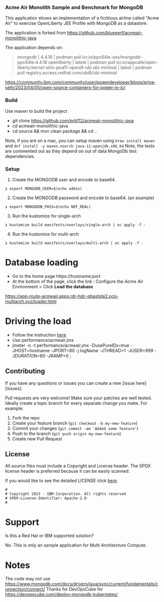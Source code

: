 ### Acme Air Monolith Sample and Benchmark for MongoDB

This application shows an implementation of a fictitious airline called "Acme Air" to exercise OpenLiberty JEE Profile with MongoDB as a datastore.

The application is forked from https://github.com/blueperf/acmeair-monolithic-java

The application depends on: 

> mongodb     | 4.4.18 | podman pull icr.io/ppc64le-oss/mongodb-ppc64le:4.4.18
> openliberty | latest | podman pull icr.io/appcafe/open-liberty:kernel-slim-java11-openj9-ubi
> ubi-minimal | latest | podman pull registry.access.redhat.com/ubi8/ubi-minimal

https://community.ibm.com/community/user/powerdeveloper/blogs/priya-seth/2023/04/05/open-source-containers-for-power-in-icr

### Build
Use maven to build the project
 - git clone https://github.com/prb112/acmeair-monolithic-java
 - cd acmeair-monolithic-java
 - cd source && mvn clean package && cd ..

Note, if you are on a mac, you can setup maven using `brew install maven` and `dnf install -y maven.noarch java-11-openjdk.x86_64`
Note, the tests are commented out as they depend on out of data MongoDb test dependencies.
 
### Setup

1. Create the MONGODB user and encode to base64.

```
❯ export MONGODB_USER=$(echo admin)
```

2. Create the MONGODB password and encode to base64. (an example)

```
❯ export MONGODDB_PASS=$(echo NOT_REAL)
```

3. Run the kustomize for single-arch

```
❯ kustomize build manifests/overlays/single-arch | oc apply -f -
```

4. Run the kustomize for multi-arch

```
❯ kustomize build manifests/overlays/multi-arch | oc apply -f -
```

# Database loading
 - Go to the home page https://hostname:port
 - At the bottom of the page, click the link : Configure the Acme Air Environment > Click **Load the database**

 https://app-route-acmeair.apps.rdr-hdc-pbastide2.ocp-multiarch.xyz/loader.html
 
# Driving the load
 - Follow the instruction [here](https://github.com/blueperf/acmeair-driver)
 - Use performance/acmeair.jmx 
 - jmeter -n -t performance/acmeair.jmx -DusePureIDs=true -JHOST=hostname -JPORT=80 -j logName -JTHREAD=1 -JUSER=999 -JDURATION=60 -JRAMP=0 ;

## Contributing

If you have any questions or issues you can create a new [issue here][issues].

Pull requests are very welcome! Make sure your patches are well tested.
Ideally create a topic branch for every separate change you make. For
example:

1. Fork the repo
2. Create your feature branch (`git checkout -b my-new-feature`)
3. Commit your changes (`git commit -am 'Added some feature'`)
4. Push to the branch (`git push origin my-new-feature`)
5. Create new Pull Request

## License

All source files must include a Copyright and License header. The SPDX license header is 
preferred because it can be easily scanned.

If you would like to see the detailed LICENSE click [here](LICENSE).

```text
#
# Copyright 2023 - IBM Corporation. All rights reserved
# SPDX-License-Identifier: Apache-2.0
#
```

# Support
Is this a Red Hat or IBM supported solution?

No. This is only an sample application for Multi Architecture Compute.

# Notes
The code may not use https://www.mongodb.com/docs/drivers/java/sync/current/fundamentals/connection/connect/
Thanks for DevOpsCube for https://devopscube.com/deploy-mongodb-kubernetes/
